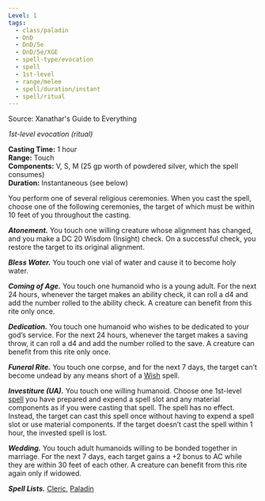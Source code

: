 ```yaml
---
Level: 1
tags:
  - class/paladin
  - DnD
  - DnD/5e
  - DnD/5e/XGE
  - spell-type/evocation
  - spell
  - 1st-level
  - range/melee
  - spell/duration/instant
  - spell/ritual
---
```

Source: Xanathar's Guide to Everything

_1st-level evocation (ritual)_

**Casting Time:** 1 hour  
**Range:** Touch  
**Components:** V, S, M (25 gp worth of powdered silver, which the spell consumes)  
**Duration:** Instantaneous (see below)

You perform one of several religious ceremonies. When you cast the spell, choose one of the following ceremonies, the target of which must be within 10 feet of you throughout the casting.

**_Atonement._** You touch one willing creature whose alignment has changed, and you make a DC 20 Wisdom (Insight) check. On a successful check, you restore the target to its original alignment.

**_Bless Water._** You touch one vial of water and cause it to become holy water.

**_Coming of Age._** You touch one humanoid who is a young adult. For the next 24 hours, whenever the target makes an ability check, it can roll a d4 and add the number rolled to the ability check. A creature can benefit from this rite only once.

**_Dedication._** You touch one humanoid who wishes to be dedicated to your god’s service. For the next 24 hours, whenever the target makes a saving throw, it can roll a d4 and add the number rolled to the save. A creature can benefit from this rite only once.

**_Funeral Rite._** You touch one corpse, and for the next 7 days, the target can’t become undead by any means short of a [Wish](http://dnd5e.wikidot.com/spell:wish) spell.

**_Investiture (UA)._** You touch one willing humanoid. Choose one 1st-level [spell](http://dnd5e.wikidot.com/spells) you have prepared and expend a spell slot and any material components as if you were casting that spell. The spell has no effect. Instead, the target can cast this spell once without having to expend a spell slot or use material components. If the target doesn’t cast the spell within 1 hour, the invested spell is lost.

**_Wedding._** You touch adult humanoids willing to be bonded together in marriage. For the next 7 days, each target gains a +2 bonus to AC while they are within 30 feet of each other. A creature can benefit from this rite again only if widowed.

**_Spell Lists._** [Cleric](http://dnd5e.wikidot.com/spells:cleric), [Paladin](http://dnd5e.wikidot.com/spells:paladin)